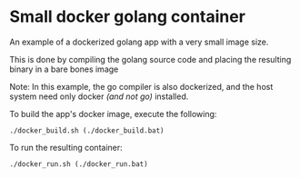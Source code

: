 # Small docker golang container

An example of a dockerized golang app with a very small image size.

This is done by compiling the golang source code and placing the resulting binary in a bare bones image

Note: In this example, the go compiler is also dockerized, and the host system need only docker _(and not go)_ installed.

To build the app's docker image, execute the following:

```
./docker_build.sh (./docker_build.bat)
```

To run the resulting container:
```
./docker_run.sh (./docker_run.bat)
```

